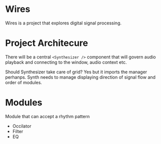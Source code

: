 # Wires
Wires is a project that explores digital signal processing.


# Project Architecure
There will be a central ```<Synthesizer />``` component that will govern 
audio playback and connecting to the window, audio context etc.

Should Synthesizer take care of grid? Yes but it imports the manager perhanps.
Synth needs to manage displaying direction of signal flow and order of modules.

# Modules

Module that can accept a rhythm pattern
* Occilator
* Filter
* EQ
